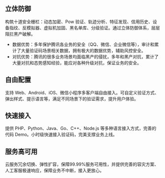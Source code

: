 
## 立体防御
构筑十道安全栅栏：动态加密、Pow 验证、轨迹分析、特征发现、信用历史、设备指纹、反模拟器、虚拟机加固、黑名单库、分级验证。通过立体防御体系，层层阻拦黑产破解。 
- 数据优势：多年保护腾讯各业务的安全（QQ、微信、企业微信等），审计和累计了大量验证码场景相关数据，拥有极大的数据优势，辅助风控安全。
- 对抗优势：腾讯的很多业务场景均面临黑产的侵扰，多年和黑产对抗，累计了大量对抗和态势感知经验，能应对各种升级对抗，保证业务的安全。

## 自由配置
支持 Web、Android、iOS、微信小程序多客户端自由接入。可自定义验证方式、弹出样式、提示语言等，满足不同场景下的验证需求，提升用户体验。 

## 快速接入
提供 PHP、Python、Java、Go、C++、Node.js 等多种语言接入方式，完善的代码 Demo。小时级快速接入验证码，完美支撑业务上线。 

## 服务高可用
云服务冗余切换、弹性扩容，保障99.99%服务可用性，并提供完善的容灾方案、人工客服极速响应，保障业务不中断，接入更放心。
